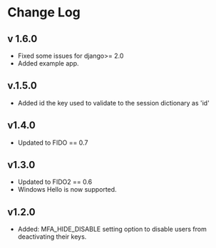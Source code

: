 # Change Log

## v 1.6.0
* Fixed some issues for django>= 2.0
* Added example app.

## v.1.5.0
* Added id the key used to validate to the session dictionary as 'id'
## v1.4.0
* Updated to FIDO == 0.7

## v1.3.0
  * Updated to FIDO2 == 0.6
  * Windows Hello is now supported.

## v1.2.0
 * Added:  MFA_HIDE_DISABLE setting option to disable users from deactivating their keys.
